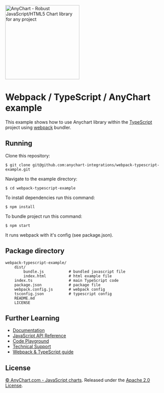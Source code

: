 [<img src="https://cdn.anychart.com/images/logo-transparent-segoe.png?2" width="234px" alt="AnyChart - Robust JavaScript/HTML5 Chart library for any project">](https://anychart.com)
# Webpack / TypeScript / AnyChart example

This example shows how to use Anychart library within the [TypeScript](http://www.typescriptlang.org/) project using [webpack](https://webpack.js.org) bundler.

## Running

Clone this repository:

```
$ git clone git@github.com:anychart-integrations/webpack-typescript-example.git
```

Navigate to the example directory:

```
$ cd webpack-typescript-example
```

To install dependencies run this command:

```
$ npm install
```

To bundle project run this command:

```
$ npm start
```

It runs webpack with it's config (see package.json).


## Package directory

```
webpack-typescript-example/
    dist/
        bundle.js           # bundled javascript file
        index.html          # html example file
    index.ts                # main TypeScript code
    package.json            # package file
    webpack.config.js       # webpack config
    tsconfig.json           # typescript config
    README.md
    LICENSE
```

## Further Learning
* [Documentation](https://docs.anychart.com)
* [JavaScript API Reference](https://api.anychart.com)
* [Code Playground](https://playground.anychart.com)
* [Technical Support](https://anychart.com/support)
* [Webpack & TypeScript guide](https://webpack.js.org/guides/webpack-and-typescript)

## License
[© AnyChart.com - JavaScript charts](http://www.anychart.com). Released under the [Apache 2.0 License](https://github.com/anychart-integrations/nodejs-export-server-application/blob/master/LICENSE).
